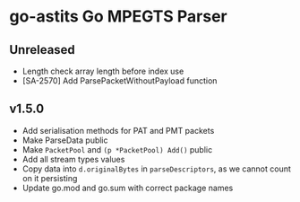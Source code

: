 # go-astits Go MPEGTS Parser

## Unreleased

 - Length check array length before index use
 - [SA-2570] Add ParsePacketWithoutPayload function

## v1.5.0
 - Add serialisation methods for PAT and PMT packets
 - Make ParseData public
 - Make `PacketPool` and `(p *PacketPool) Add()` public
 - Add all stream types values
 - Copy data into `d.originalBytes` in `parseDescriptors`, as we cannot count on it persisting
 - Update go.mod and go.sum with correct package names